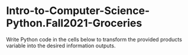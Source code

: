# Intro-to-Computer-Science-Python.Fall2021-Groceries
Write Python code in the cells below to transform the provided products variable into the desired information outputs.
